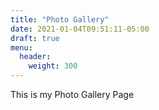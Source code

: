```yaml
---
title: "Photo Gallery"
date: 2021-01-04T09:51:11-05:00
draft: true
menu:
  header:
    weight: 300
---
```


This is my Photo Gallery Page
